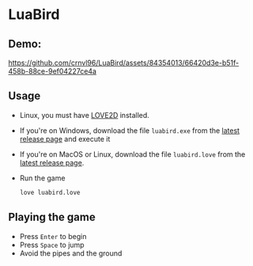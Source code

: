 # LuaBird

## Demo:

https://github.com/crnvl96/LuaBird/assets/84354013/66420d3e-b51f-458b-88ce-9ef04227ce4a

## Usage

- Linux, you must have [LOVE2D](https://love2d.org/wiki/Getting_Started) installed.

- If you're on Windows, download the file `luabird.exe` from the [latest release page](https://github.com/crnvl96/LuaBird/releases/tag/v1.0.1) and execute it
- If you're on MacOS or Linux, download the file `luabird.love` from the [latest release page](https://github.com/crnvl96/LuaBird/releases/tag/v1.0.1).
- Run the game
  ```bash
  love luabird.love
  ```

## Playing the game
- Press `Enter` to begin
- Press `Space` to jump
- Avoid the pipes and the ground
